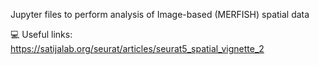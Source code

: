 Jupyter files to perform analysis of Image-based (MERFISH) spatial data



💻 Useful links: https://satijalab.org/seurat/articles/seurat5_spatial_vignette_2
